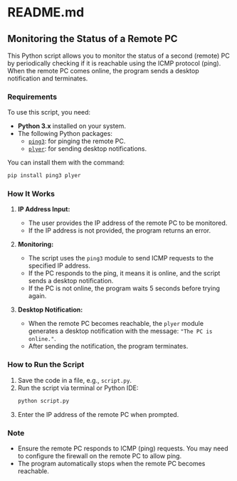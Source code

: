 # README.md

## Monitoring the Status of a Remote PC

This Python script allows you to monitor the status of a second (remote) PC by periodically checking if it is reachable using the ICMP protocol (ping). When the remote PC comes online, the program sends a desktop notification and terminates.

### Requirements
To use this script, you need:
- **Python 3.x** installed on your system.
- The following Python packages:
  - [`ping3`](https://pypi.org/project/ping3/): for pinging the remote PC.
  - [`plyer`](https://pypi.org/project/plyer/): for sending desktop notifications.

You can install them with the command:
```bash
pip install ping3 plyer
```

### How It Works

1. **IP Address Input:**
   - The user provides the IP address of the remote PC to be monitored.
   - If the IP address is not provided, the program returns an error.

2. **Monitoring:**
   - The script uses the `ping3` module to send ICMP requests to the specified IP address.
   - If the PC responds to the ping, it means it is online, and the script sends a desktop notification.
   - If the PC is not online, the program waits 5 seconds before trying again.

3. **Desktop Notification:**
   - When the remote PC becomes reachable, the `plyer` module generates a desktop notification with the message: `"The PC is online."`.
   - After sending the notification, the program terminates.

### How to Run the Script
1. Save the code in a file, e.g., `script.py`.
2. Run the script via terminal or Python IDE:
   ```bash
   python script.py
   ```
3. Enter the IP address of the remote PC when prompted.

### Note
- Ensure the remote PC responds to ICMP (ping) requests. You may need to configure the firewall on the remote PC to allow ping.
- The program automatically stops when the remote PC becomes reachable.